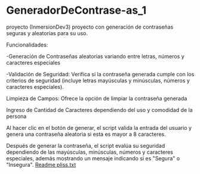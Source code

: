 # GeneradorDeContrase-as_1
proyecto (InmersionDev3)
proyecto con generación de contraseñas seguras y aleatorias para su uso.

Funcionalidades:

-Generación de Contraseñas aleatorias variando entre letras, números y caracteres especiales

-Validación de Seguridad: Verifica si la contraseña generada cumple con los criterios de seguridad (incluye letras mayúsculas y minúsculas, números y caracteres especiales).

Limpieza de Campos: Ofrece la opción de limpiar la contraseña generada 

Ingreso de Cantidad de Caracteres dependiendo del uso y comodidad de la persona

Al hacer clic en el botón de generar, el script valida la entrada del usuario y genera una contraseña aleatoria si esta es mayor a 8 caracteres.

Después de generar la contraseña, el script evalúa su seguridad dependiendo de las mayúsculas, minúsculas, números y caracteres especiales, además mostrando un mensaje indicando si es "Segura" o "Insegura".
[Readme pliss.txt](https://github.com/user-attachments/files/17021642/Readme.pliss.txt)
